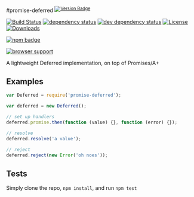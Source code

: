 #promise-deferred <sup>[![Version Badge][npm-version-svg]][npm-url]</sup>

[![Build Status][travis-svg]][travis-url]
[![dependency status][deps-svg]][deps-url]
[![dev dependency status][dev-deps-svg]][dev-deps-url]
[![License][license-image]][license-url]
[![Downloads][downloads-image]][downloads-url]

[![npm badge][npm-badge-png]][npm-url]

[![browser support][testling-png]][testling-url]

A lightweight Deferred implementation, on top of Promises/A+

## Examples
```js
var Deferred = require('promise-deferred');

var deferred = new Deferred();

// set up handlers
deferred.promise.then(function (value) {}, function (error) {});

// resolve
deferred.resolve('a value');

// reject
deferred.reject(new Error('oh noes'));
```

## Tests
Simply clone the repo, `npm install`, and run `npm test`

[npm-url]: https://npmjs.org/package/promise-deferred
[npm-version-svg]: http://vb.teelaun.ch/ljharb/promise-deferred.svg
[travis-svg]: https://travis-ci.org/ljharb/promise-deferred.svg
[travis-url]: https://travis-ci.org/ljharb/promise-deferred
[deps-svg]: https://david-dm.org/ljharb/promise-deferred.svg
[deps-url]: https://david-dm.org/ljharb/promise-deferred
[dev-deps-svg]: https://david-dm.org/ljharb/promise-deferred/dev-status.svg
[dev-deps-url]: https://david-dm.org/ljharb/promise-deferred#info=devDependencies
[testling-png]: https://ci.testling.com/ljharb/promise-deferred.png
[testling-url]: https://ci.testling.com/ljharb/promise-deferred
[npm-badge-png]: https://nodei.co/npm/promise-deferred.png?downloads=true&stars=true
[license-image]: http://img.shields.io/npm/l/promise-deferred.svg
[license-url]: LICENSE
[downloads-image]: http://img.shields.io/npm/dm/promise-deferred.svg
[downloads-url]: http://npm-stat.com/charts.html?package=promise-deferred

